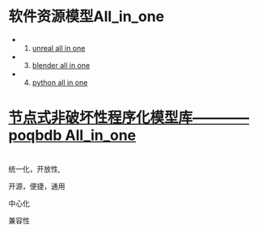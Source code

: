 # 软件资源模型All_in_one
*	1.	[unreal all in one]()
*	3.	[blender all in one]()
*	4.  [python all in one]()



# [节点式非破坏性程序化模型库————poqbdb All_in_one](LearnruT/houdini_poqbdb.md)

# []()

统一化，开放性,

开源，便捷，通用

中心化

兼容性
